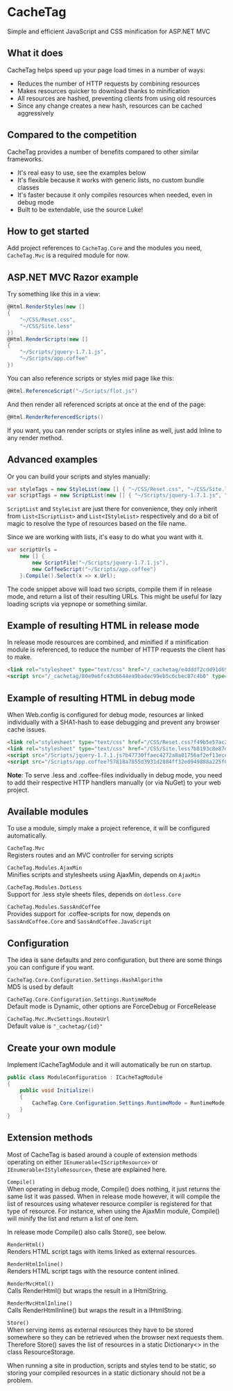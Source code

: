 CacheTag
========

Simple and efficient JavaScript and CSS minification for ASP.NET MVC

What it does
------------

CacheTag helps speed up your page load times in a number of ways:

- Reduces the number of HTTP requests by combining resources
- Makes resources quicker to download thanks to minification
- All resources are hashed, preventing clients from using old resources
- Since any change creates a new hash, resources can be cached aggressively

Compared to the competition
---------------------------

CacheTag provides a number of benefits compared to other similar frameworks.

- It's real easy to use, see the examples below
- It's flexible because it works with generic lists, no custom bundle classes
- It's faster because it only compiles resources when needed, even in debug mode
- Built to be extendable, use the source Luke!


How to get started
------------------

Add project references to `CacheTag.Core` and the modules you need, `CacheTag.Mvc` is a required module for now.

ASP.NET MVC Razor example
-------------------------

Try something like this in a view:

```csharp
@Html.RenderStyles(new []
{
	"~/CSS/Reset.css",
	"~/CSS/Site.less"
})
@Html.RenderScripts(new []
{
	"~/Scripts/jquery-1.7.1.js",
	"~/Scripts/app.coffee"
})
```

You can also reference scripts or styles mid page like this:

```csharp
@Html.ReferenceScript("~/Scripts/flot.js")
```

And then render all referenced scripts at once at the end of the page:

```csharp
@Html.RenderReferencedScripts()
```

If you want, you can render scripts or styles inline as well, just add Inline to any render method.

Advanced examples
-----------------

Or you can build your scripts and styles manually:

```csharp
var styleTags = new StyleList(new [] { "~/CSS/Reset.css", "~/CSS/Site.less" }).Compile().RenderHtml();
var scriptTags = new ScriptList(new [] { "~/Scripts/jquery-1.7.1.js", "~/Scripts/app.coffee" }).Compile().RenderHtml();
```

`ScriptList` and `StyleList` are just there for convenience, they only inherit from `List<IScriptList>` and `List<IStyleList>` respectively and do a bit of magic to resolve the type of resources based on the file name.

Since we are working with lists, it's easy to do what you want with it.

```csharp
var scriptUrls =
	new [] {
		new ScriptFile("~/Scripts/jquery-1.7.1.js"),
		new CoffeeScript("~/Scripts/app.coffee")
	}.Compile().Select(x => x.Url);
```

The code snippet above will load two scripts, compile them if in release mode, and return a list of their resulting URLs. This might be useful for lazy loading scripts via yepnope or something similar.

Example of resulting HTML in release mode
-----------------------------------------

In release mode resources are combined, and minified if a minification module is referenced, to reduce the number of HTTP requests the client has to make.

```html
<link rel="stylesheet" type="text/css" href="/_cachetag/e4dddf2cdd91d693e023cdc5dc0b56d8664766db" />
<script src="/_cachetag/80e9e6fc43c6644ea9badec99eb5c6cbec87c4b0" type="text/javascript"></script>
```

Example of resulting HTML in debug mode
---------------------------------------

When Web.config is configured for debug mode, resources ar linked individually with a SHA1-hash to ease debugging and prevent any browser cache issues.

```html
<link rel="stylesheet" type="text/css" href="/CSS/Reset.css?f49b5e57ac2258bd3c980f30271554fa4731f26d" />
<link rel="stylesheet" type="text/css" href="/CSS/Site.less?b8193c8e87d1b1f3cc6b8ad5ef3d9a1ac2b68961" />
<script src="/Scripts/jquery-1.7.1.js?b47730ffaec4272a8a01756af2ef13ecea1c4e92" type="text/javascript"></script>
<script src="/Scripts/app.coffee?57818a7855d3931d2884ff32e0949888a225f0d1" type="text/javascript"></script>
```

**Note**: To serve .less and .coffee-files individually in debug mode, you need to add their respective HTTP handlers manually (or via NuGet) to your web project.

Available modules
-----------------

To use a module, simply make a project reference, it will be configured automatically.

`CacheTag.Mvc`  
Registers routes and an MVC controller for serving scripts

`CacheTag.Modules.AjaxMin`  
Minifies scripts and stylesheets using AjaxMin, depends on `AjaxMin`

`CacheTag.Modules.DotLess`  
Support for .less style sheets files, depends on `dotless.Core`

`CacheTag.Modules.SassAndCoffee`  
Provides support for .coffee-scripts for now, depends on `SassAndCoffee.Core` and `SassAndCoffee.JavaScript`

Configuration
-------------

The idea is sane defaults and zero configuration, but there are some things you can configure if you want.

`CacheTag.Core.Configuration.Settings.HashAlgorithm`  
MD5 is used by default

`CacheTag.Core.Configuration.Settings.RuntimeMode`  
Default mode is Dynamic, other options are ForceDebug or ForceRelease

`CacheTag.Mvc.MvcSettings.RouteUrl`  
Default value is `"_cachetag/{id}"`

Create your own module
----------------------

Implement ICacheTagModule and it will automatically be run on startup.

```csharp
public class ModuleConfiguration : ICacheTagModule
{
	public void Initialize()
	{
		CacheTag.Core.Configuration.Settings.RuntimeMode = RuntimeMode.ForceRelease;
	}
}
```

Extension methods
-----------------

Most of CacheTag is based around a couple of extension methods operating on either `IEnumerable<IScriptResource>` or `IEnumerable<IStyleResource>`, these are explained here.

`Compile()`  
When operating in debug mode, Compile() does nothing, it just returns the same list it was passed. When in release mode however, it will compile the list of resources using whatever resource compiler is registered for that type of resource. For instance, when using the AjaxMin module, Compile() will minify the list and return a list of one item.

In release mode Compile() also calls Store(), see below.

`RenderHtml()`  
Renders HTML script tags with items linked as external resources.

`RenderHtmlInline()`  
Renders HTML script tags with the resource content inlined.

`RenderMvcHtml()`  
Calls RenderHtml() but wraps the result in a IHtmlString.

`RenderMvcHtmlInline()`  
Calls RenderHtmlInline() but wraps the result in a IHtmlString.

`Store()`  
When serving items as external resources they have to be stored somewhere so they can be retrieved when the browser next requests them. Therefore Store() saves the list of resources in a static Dictionary<> in the class ResourceStorage.

When running a site in production, scripts and styles tend to be static, so storing your compiled resources in a static dictionary should not be a problem.
